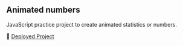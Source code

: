 ## Animated numbers

JavaScript practice project to create animated statistics or numbers.

🚀 [Deployed Project](https://edwinsch.github.io/animated-numbers/)
